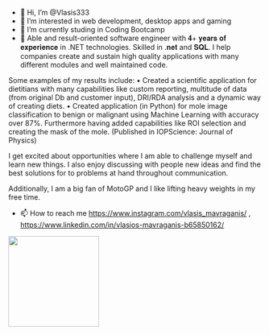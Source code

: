 - 👋 Hi, I’m @Vlasis333
- 👀 I’m interested in web development, desktop apps and gaming
- 🌱 I’m currently studing in Coding Bootcamp
- 💞️ Able and result-oriented software engineer with 𝟒+ 𝐲𝐞𝐚𝐫𝐬 𝐨𝐟 𝐞𝐱𝐩𝐞𝐫𝐢𝐞𝐧𝐜𝐞 in .NET technologies. Skilled in .𝐧𝐞𝐭 and 𝐒𝐐𝐋. I help companies create and sustain high quality applications with many different modules and well maintained code. 

Some examples of my results include:
• Created a scientific application for dietitians with many capabilities like custom reporting, multitude of data (from original Db and customer input), DRI/RDA analysis and a dynamic way of creating diets.
• Created application (in Python) for mole image classification to benign or malignant using Machine
Learning with accuracy over 87%. Furthermore having added capabilities like ROI selection and creating the mask of the mole. (Published in IOPScience: Journal of Physics)

I get excited about opportunities where I am able to challenge myself and learn new things. I also enjoy discussing with people new ideas and find the best solutions for to problems at hand throughout communication.

Additionally, I am a big fan of MotoGP and I like lifting heavy weights in my free time.
- 📫 How to reach me https://www.instagram.com/vlasis_mavraganis/ , https://www.linkedin.com/in/vlasios-mavraganis-b65850162/

<!---
Vlasis333/Vlasis333 is a ✨ special ✨ repository because its `README.md` (this file) appears on your GitHub profile.
You can click the Preview link to take a look at your changes.
--->


<img height="180em" src="https://github-readme-stats.vercel.app/api?username=Vlasis333&show_icons=true&hide_border=true&&count_private=true&include_all_commits=true" />
